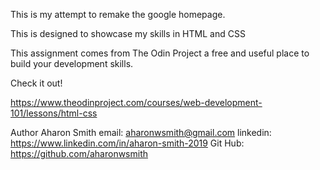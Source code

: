 This is my attempt to remake the google homepage.

This is designed to showcase my skills in HTML and CSS

This assignment comes from The Odin Project a free and useful place to build your development skills.

Check it out!

https://www.theodinproject.com/courses/web-development-101/lessons/html-css

Author Aharon Smith
email: aharonwsmith@gmail.com
linkedin: https://www.linkedin.com/in/aharon-smith-2019
Git Hub: https://github.com/aharonwsmith